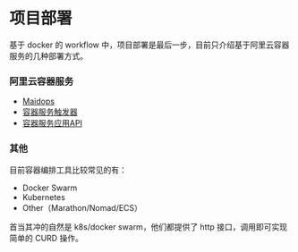 # 项目部署

基于 docker 的 workflow 中，项目部署是最后一步，目前只介绍基于阿里云容器服务的几种部署方式。

### 阿里云容器服务

* [Maidops](https://github.com/thonatos/maidops)
* [容器服务触发器](https://help.aliyun.com/document_detail/63192.html?spm=5176.11065259.1996646101.searchclickresult.56a625e9cCTsH6)
* [容器服务应用API](https://help.aliyun.com/document_detail/26072.html?spm=a2c4g.11186623.6.986.Uj4wo5)

### 其他

目前容器编排工具比较常见的有：

- Docker Swarm
- Kubernetes
- Other（Marathon/Nomad/ECS）

首当其冲的自然是 k8s/docker swarm，他们都提供了 http 接口，调用即可实现简单的 CURD 操作。